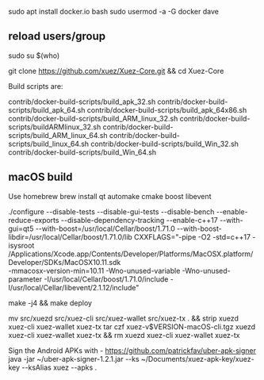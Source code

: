 
sudo apt install docker.io bash
sudo usermod -a -G docker dave

## reload users/group
sudo su $(who)

git clone https://github.com/xuez/Xuez-Core.git && cd Xuez-Core

Build scripts are:

contrib/docker-build-scripts/build_apk_32.sh
contrib/docker-build-scripts/build_apk_64.sh
contrib/docker-build-scripts/build_apk_64x86.sh
contrib/docker-build-scripts/build_ARM_linux_32.sh
contrib/docker-build-scripts/buildARMlinux_32.sh
contrib/docker-build-scripts/build_ARM_linux_64.sh
contrib/docker-build-scripts/build_linux_64.sh
contrib/docker-build-scripts/build_Win_32.sh
contrib/docker-build-scripts/build_Win_64.sh


## macOS build
Use homebrew
brew install qt automake cmake boost libevent

./configure --disable-tests --disable-gui-tests --disable-bench --enable-reduce-exports --disable-dependency-tracking --enable-c++17 --with-gui=qt5 --with-boost=/usr/local/Cellar/boost/1.71.0 --with-boost-libdir=/usr/local/Cellar/boost/1.71.0/lib CXXFLAGS="-pipe -O2 -std=c++17 -isysroot /Applications/Xcode.app/Contents/Developer/Platforms/MacOSX.platform/Developer/SDKs/MacOSX10.11.sdk \
-mmacosx-version-min=10.11 -Wno-unused-variable -Wno-unused-parameter -I/usr/local/Cellar/boost/1.71.0/include -I/usr/local/Cellar/libevent/2.1.12/include"

make -j4 && make deploy

mv src/xuezd src/xuez-cli src/xuez-wallet src/xuez-tx . && strip xuezd xuez-cli xuez-wallet xuez-tx
tar czf xuez-v$VERSION-macOS-cli.tgz xuezd xuez-cli xuez-wallet xuez-tx && rm xuezd xuez-cli xuez-wallet xuez-tx


Sign the Android APKs with - https://github.com/patrickfav/uber-apk-signer
java -jar ~/uber-apk-signer-1.2.1.jar --ks ~/Documents/xuez-apk-key/xuez-key --ksAlias xuez --apks .

